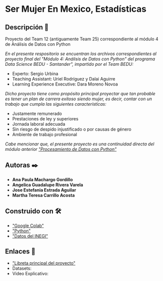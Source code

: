 # **Ser Mujer En Mexico, Estadísticas**

## Descripción 🔖
Proyecto del Team 12 (antiguamente Team 25) correspondiente al módulo 4 de Análisis de Datos con Python

_En el presente respositorio se encuentran los archivos correspondientes al proyecto final del "Módulo 4: Análisis de Datos con Python" del programa Data Science BEDU - Santander", impartido por el Team BEDU:_
 * Experto: Sergio Urbina
 * Teaching Assistant: Uriel Rodríguez y Dalai Aguirre
 * Learning Experience Executive: Dara Moreno Novoa

_Dicho proyecto tiene como propósito principal proyectar que tan probable es tener un plan de carrera exitoso siendo mujer, es decir, contar con un trabajo que cumpla las siguientes características:_
 - Justamente remunerado
 - Prestaciones de ley y superiores
 - Jornada laboral adecuada
 - Sin riesgo de despido injustificado o por causas de género 
 - Ambiente de trabajo profesional

_Cabe mencionar que, el presente proyecto es una continuidad directa del módulo anterior ["Procesamiento de Datos con Python"](https://github.com/FanyEstAg/Team-25-Proyecto_M3)_

## Autoras ✒️

 * **Ana Paula Machargo Gordillo**
 * **Angelica Guadalupe Rivera Varela**
 * **Jose Estefania Estrada Aguilar**
 * **Martha Teresa Carrillo Acosta**

## Construido con 🛠️

* ["Google Colab"](https://colab.research.google.com/)
* ["Python"](https://www.python.org/)
* ["Datos del INEGI"](https://www.inegi.org.mx/datos/)

## Enlaces 🔗

* ["Libreta principal del proyecto"](https://colab.research.google.com/drive/1fFOZCpZlHXGcTIVDfM501-im6wmTOa_W#scrollTo=g9Oeg4bWxXtm)
* Datasets: 
* Video Explicativo: 
